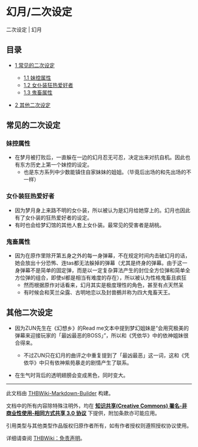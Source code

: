 # 幻月/二次设定

<!-- source html: G:\repos\THBWiki-Markdown-Builder\THBWikiMarkdown\Temp\main\9\9b\ns0%3A%E5%B9%BB%E6%9C%88%2F%E4%BA%8C%E6%AC%A1%E8%AE%BE%E5%AE%9A.html -->

二次设定 | 幻月

  
  

  


## 目录

- [1 常见的二次设定](#常见的二次设定)

  - [1.1 妹控属性](#妹控属性)
  - [1.2 女仆装狂热爱好者](#女仆装狂热爱好者)
  - [1.3 鬼畜属性](#鬼畜属性)



- [2 其他二次设定](#其他二次设定)





## 常见的二次设定

### 妹控属性
- 在梦月被打败后，一直躲在一边的幻月忍无可忍，决定出来对抗自机。因此也有东方历史上第一个妹控的设定。
  - 也是东方系列中少数能镇住自家妹妹的姐姐。（毕竟后出场的和先出场的不一样）



### 女仆装狂热爱好者
- 因为梦月身上来路不明的女仆装，所以被认为是幻月给她穿上的。幻月也因此有了女仆装的狂热爱好者的设定。
- 有时也会给梦幻馆的其他人套上女仆装。最常见的受害者是胡桃。


### 鬼畜属性
- 因为在原作里除开第五身之外的每一身弹幕，不在规定时间内击破幻月的话，她会放出十分恐怖、连tas都无法躲掉的弹幕（尤其是终身的弹幕。由于这一身弹幕不是简单的固定弹，而是以一定复杂算法产生的封位全方位弹和简单全方位弹的组合，即使sl都是相当有难度的存在），所以被认为性格鬼畜且疯狂
  - 然而根据原作对话看来，幻月其实是极度理性的角色，甚至有点天然呆
  - 有时候会和芙兰朵露、古明地恋以及封兽鵺并称为四大鬼畜天王。



## 其他二次设定
- 因为ZUN先生在《幻想乡》的Read me文本中提到梦幻姐妹是“会用究极美的弹幕来迎接玩家的「最凶最恶的BOSS」”，所以和《凭依华》中的依神姐妹很合得来。
  - 不过ZUN只在幻月的曲评之中重复提到了「最凶最恶」这一词，这和《凭依华》中只有依神紫苑暴走的剧情产生了联系。

- 在生气时背后的透明翅膀会变成黑色，同时变大。





---

此文档由 [THBWiki-Markdown-Builder](https://github.com/Delsin-Yu/THBWiki-Markdown-Builder) 构建。

文档中的所有内容除特殊注明外，均在 [**知识共享(Creative Commons) 署名-非商业性使用-相同方式共享 3.0 协议**](https://creativecommons.org/licenses/by-sa/3.0/deed.zh-hans) 下提供，附加条款亦可能应用。

引用类型与其他类型作品版权归原作者所有，如有作者授权则遵照授权协议使用。

详细请查阅 [THBWiki：免责声明](https://thbwiki.cc/THBWiki:%E5%85%8D%E8%B4%A3%E5%A3%B0%E6%98%8E)。

